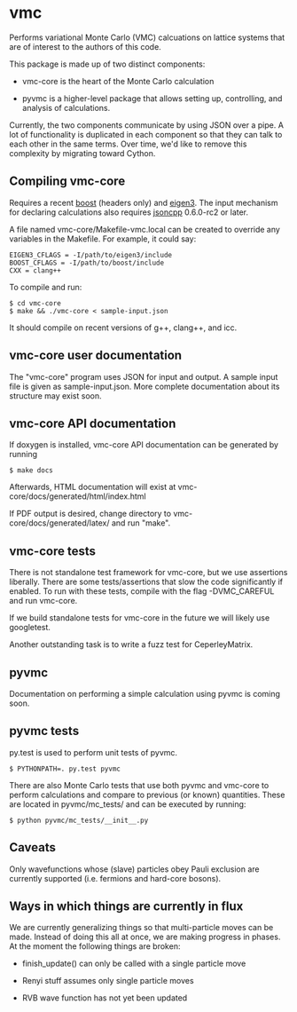 vmc
===

Performs variational Monte Carlo (VMC) calcuations on lattice systems
that are of interest to the authors of this code.

This package is made up of two distinct components:

* vmc-core is the heart of the Monte Carlo calculation

* pyvmc is a higher-level package that allows setting up, controlling,
  and analysis of calculations.

Currently, the two components communicate by using JSON over a pipe.
A lot of functionality is duplicated in each component so that they
can talk to each other in the same terms.  Over time, we'd like to
remove this complexity by migrating toward Cython.

Compiling vmc-core
------------------

Requires a recent [boost](http://www.boost.org/) (headers only) and
[eigen3](http://eigen.tuxfamily.org/).  The input mechanism for
declaring calculations also requires
[jsoncpp](http://jsoncpp.sourceforge.net/) 0.6.0-rc2 or later.

A file named vmc-core/Makefile-vmc.local can be created to override
any variables in the Makefile. For example, it could say:

    EIGEN3_CFLAGS = -I/path/to/eigen3/include
    BOOST_CFLAGS = -I/path/to/boost/include
    CXX = clang++

To compile and run:

    $ cd vmc-core
    $ make && ./vmc-core < sample-input.json

It should compile on recent versions of g++, clang++, and icc.

vmc-core user documentation
---------------------------

The "vmc-core" program uses JSON for input and output.  A sample input
file is given as sample-input.json.  More complete documentation about
its structure may exist soon.

vmc-core API documentation
--------------------------

If doxygen is installed, vmc-core API documentation can be generated
by running

    $ make docs

Afterwards, HTML documentation will exist at
vmc-core/docs/generated/html/index.html

If PDF output is desired, change directory to
vmc-core/docs/generated/latex/ and run "make".

vmc-core tests
--------------

There is not standalone test framework for vmc-core, but we use
assertions liberally.  There are some tests/assertions that slow the
code significantly if enabled.  To run with these tests, compile with
the flag -DVMC_CAREFUL and run vmc-core.

If we build standalone tests for vmc-core in the future we will likely
use googletest.

Another outstanding task is to write a fuzz test for CeperleyMatrix.

pyvmc
-----

Documentation on performing a simple calculation using pyvmc is coming
soon.

pyvmc tests
-----------

py.test is used to perform unit tests of pyvmc.

    $ PYTHONPATH=. py.test pyvmc

There are also Monte Carlo tests that use both pyvmc and vmc-core to
perform calculations and compare to previous (or known) quantities.
These are located in pyvmc/mc_tests/ and can be executed by running:

    $ python pyvmc/mc_tests/__init__.py

Caveats
-------

Only wavefunctions whose (slave) particles obey Pauli exclusion are
currently supported (i.e. fermions and hard-core bosons).

Ways in which things are currently in flux
------------------------------------------

We are currently generalizing things so that multi-particle moves can
be made.  Instead of doing this all at once, we are making progress in
phases.  At the moment the following things are broken:

* finish_update() can only be called with a single particle move

* Renyi stuff assumes only single particle moves

* RVB wave function has not yet been updated
